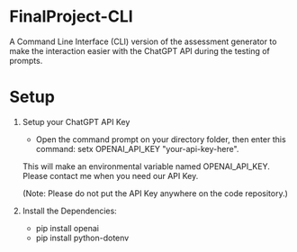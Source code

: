 # FinalProject-CLI
A Command Line Interface (CLI) version of the assessment generator to make the interaction easier with the ChatGPT API during the testing of prompts.

# Setup 
1. Setup your ChatGPT API Key
   - Open the command prompt on your directory folder, then enter this command:
    setx OPENAI_API_KEY "your-api-key-here".

   This will make an environmental variable named OPENAI_API_KEY.
   Please contact me when you need our API Key.

   (Note: Please do not put the API Key anywhere on the code repository.)
2. Install the Dependencies:
   - pip install openai
   - pip install python-dotenv
